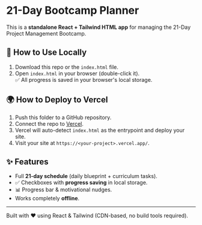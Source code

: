 # 21-Day Bootcamp Planner

This is a **standalone React + Tailwind HTML app** for managing the 21-Day Project Management Bootcamp.

## 🚀 How to Use Locally
1. Download this repo or the `index.html` file.
2. Open `index.html` in your browser (double-click it).  
   ✅ All progress is saved in your browser's local storage.

## 🌍 How to Deploy to Vercel
1. Push this folder to a GitHub repository.
2. Connect the repo to [Vercel](https://vercel.com/).
3. Vercel will auto-detect `index.html` as the entrypoint and deploy your site.
4. Visit your site at `https://<your-project>.vercel.app/`.

## ✨ Features
- Full **21-day schedule** (daily blueprint + curriculum tasks).
- ✅ Checkboxes with **progress saving** in local storage.
- 📊 Progress bar & motivational nudges.
- Works completely **offline**.

---

Built with ❤️ using React & Tailwind (CDN-based, no build tools required).
